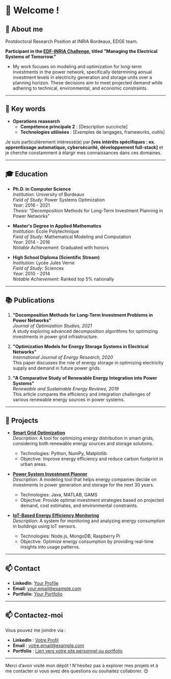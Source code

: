 # 👋 Welcome !

## 🎯 About me
Postdoctoral Research Position at INRIA Bordeaux, EDGE team.

**Participant in the [EDF-INRIA Challenge](https://www.inria.fr/fr/inria-edf), titled "Managing the Electrical Systems of Tomorrow."**

- My work focuses on modeling and optimization for long-term investments in the power network, specifically determining annual investment levels in electricity generation and storage units over a planning horizon. These decisions aim to meet projected demand while adhering to technical, environmental, and economic constraints.

---

## 🌱 Key words
- **Operations reasearch** 
  - **Compétence principale 2** : [Description succincte]
  - **Technologies utilisées** : [Exemples de langages, frameworks, outils]

Je suis particulièrement intéressé(e) par **[vos intérêts spécifiques : ex. apprentissage automatique, cybersécurité, développement full-stack]** et je cherche constamment à élargir mes connaissances dans ces domaines.

---
## 🎓 Education

- **Ph.D. in Computer Science**  
  _Institution_: University of Bordeaux  
  _Field of Study_: Power Systems Optimization  
  _Year_: 2016 - 2021  
  _Thesis_: "Decomposition Methods for Long-Term Investment Planning in Power Networks"

- **Master's Degree in Applied Mathematics**  
  _Institution_: École Polytechnique  
  _Field of Study_: Mathematical Modeling and Computation  
  _Year_: 2014 - 2016  
  _Notable Achievement_: Graduated with honors

- **High School Diploma (Scientific Stream)**  
  _Institution_: Lycée Jules Verne  
  _Field of Study_: Sciences  
  _Year_: 2010 - 2014  
  _Notable Achievement_: Ranked top 5% nationally

---

## 📚 Publications

1. **"Decomposition Methods for Long-Term Investment Problems in Power Networks"**  
   _Journal of Optimization Studies, 2021_  
   A study exploring advanced decomposition algorithms for optimizing investments in power grid infrastructure.

2. **"Optimization Models for Energy Storage Systems in Electrical Networks"**  
   _International Journal of Energy Research, 2020_  
   This paper discusses the role of energy storage in optimizing electricity supply and demand in future power grids.

3. **"A Comparative Study of Renewable Energy Integration into Power Systems"**  
   _Renewable and Sustainable Energy Reviews, 2019_  
   This article compares the efficiency and integration challenges of various renewable energy sources in power systems.

---

## 🌟 Projects

- **[Smart Grid Optimization](https://github.com/yourusername/smart-grid-optimization)**  
  _Description_: A tool for optimizing energy distribution in smart grids, considering both renewable energy sources and storage solutions.
  - Technologies: Python, NumPy, Matplotlib
  - Objective: Improve energy efficiency and reduce carbon footprint in urban areas.

- **[Power System Investment Planner](https://github.com/yourusername/power-system-investment-planner)**  
  _Description_: A modeling tool that helps energy companies decide on investments in power generation and storage for the next 30 years.
  - Technologies: Java, MATLAB, GAMS
  - Objective: Provide optimal investment strategies based on projected demand, cost estimates, and environmental constraints.

- **[IoT-Based Energy Efficiency Monitoring](https://github.com/yourusername/iot-energy-efficiency)**  
  _Description_: A system for monitoring and analyzing energy consumption in buildings using IoT sensors.
  - Technologies: Node.js, MongoDB, Raspberry Pi
  - Objective: Optimize energy consumption by providing real-time insights into usage patterns.

---

## 📫 Contact

- **LinkedIn**: [Your Profile](https://linkedin.com/in/yourprofile)
- **Email**: [your.email@example.com](mailto:your.email@example.com)
- **Portfolio**: [Your Portfolio](https://your-portfolio.com)

---

## 📫 Contactez-moi
Vous pouvez me joindre via :
- **LinkedIn** : [Votre Profil](https://linkedin.com/in/votreprofil)
- **Email** : [votre.email@example.com](mailto:votre.email@example.com)
- **Portfolio** : [Lien vers votre site personnel ou portfolio](https://votre-portfolio.com)

---

Merci d’avoir visité mon dépôt ! N'hésitez pas à explorer mes projets et à me contacter si vous avez des questions ou souhaitez collaborer. 😊
